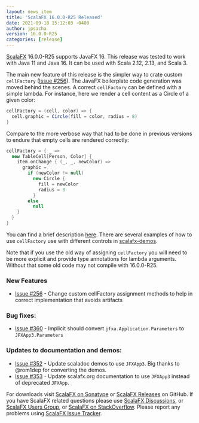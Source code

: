 ```yaml
---
layout: news_item
title: 'ScalaFX 16.0.0-R25 Released'
date: 2021-09-18 15:12:03 -0400
author: jpsacha
version: 16.0.0-R25
categories: [release]
---
```


[ScalaFX][1] 16.0.0-R25 supports JavaFX 16. This release was tested to work with Java 11 and Java 16. It can be used
with Scala 2.12, 2.13, and Scala 3.

The main new feature of this release is the simpler way to crate custom `cellFactory` ([Issue #256][256]). The JavaFX
boilerplate code generation was moved behind the scenes. A correct `cellFactory` can be defined with a simple lambda.
For instance, here we render a cell content as a Circle of a given color:

```scala
cellFactory = (cell, color) => {
  cell.graphic = Circle(fill = color, radius = 8)
}
```

Compare to the more verbose way that had to be done in previous versions to endure that empty cells are rendered
correctly:

```scala
cellFactory = { _ =>
  new TableCell[Person, Color] {
    item.onChange { (_, _, newColor) =>
      graphic =
        if (newColor != null)
          new Circle {
            fill = newColor
            radius = 8
          }
        else
          null
    }
  }
}
```

You can find a brief description [here][faq_TableView_with_Custom_cell]. There are several examples of how to
use `cellFactory` use with different controls in [scalafx-demos].

Note that if you use the old way of assigning `cellFactory` you will need to be more explicit and provide type
annotations for lambda arguments. Without that some old code may not compile with 16.0.0-R25.

### New Features

* [Issue #256][256] - Change custom cellFactory assignment methods to help in correct implementation that avoids
  artifacts

### Bug fixes:

* [Issue #360][360] - Implicit should convert `jfxa.Application.Parameters` to `JFXApp3.Parameters`

### Updates to documentation and demos:

* [Issue #352][352] - Update scaladoc demos to use `JFXApp3`. Big thanks to @rom1dep for converting the demos.
* [Issue #353][353] - Update scalafx.org documentation to use `JFXApp3` instead of deprecated `JFXApp`.

For downloads visit [ScalaFX on Sonatype][2] or [ScalaFX Releases][3] on GitHub. If you have ScalaFX related questions
please use [ScalaFX Discussions][6], or [ScalaFX Users Group][5], or [ScalaFX on StackOverflow][7]. Please report any
problems using [ScalaFX Issue Tracker][4].


<!-- Links -->

[1]: http://scalafx.org

[2]: http://search.maven.org/#search&#124;ga&#124;1&#124;scalafx

[3]: https://github.com/scalafx/scalafx/releases

[4]: https://github.com/scalafx/scalafx/issues

[5]: https://groups.google.com/forum/#!forum/scalafx-users

[6]: https://github.com/scalafx/scalafx/discussions

[7]: https://stackoverflow.com/questions/tagged/scalafx

[256]: https://github.com/scalafx/scalafx/issues/256

[360]: https://github.com/scalafx/scalafx/issues/360

[352]: https://github.com/scalafx/scalafx/issues/352

[353]: https://github.com/scalafx/scalafx/issues/353

[scalafx-demos]: https://github.com/scalafx/scalafx/tree/master/scalafx-demos/src/main/scala/scalafx

[faq_TableView_with_Custom_cell]: http://www.scalafx.org/docs/faq_TableView_with_Custom_cell/

